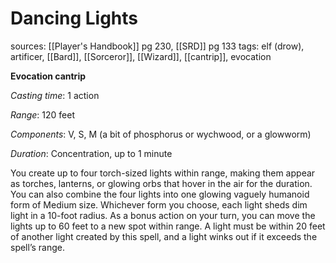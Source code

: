 # Dancing Lights
sources: [[Player's Handbook]] pg 230, [[SRD]] pg 133
tags: elf (drow), artificer, [[Bard]], [[Sorceror]], [[Wizard]], [[cantrip]], evocation

**Evocation cantrip**

*Casting time*: 1 action

*Range*: 120 feet

*Components*: V, S, M (a bit of phosphorus or wychwood, or a glowworm)

*Duration*: Concentration, up to 1 minute

You create up to four torch-sized lights within range, making them appear as torches, lanterns, or glowing orbs that hover in the air for the duration. You can also combine the four lights into one glowing vaguely humanoid form of Medium size. Whichever form you choose, each light sheds dim light in a 10-foot radius. As a bonus action on your turn, you can move the lights up to 60 feet to a new spot within range. A light must be within 20 feet of another light created by this spell, and a light winks out if it exceeds the spell’s range.
